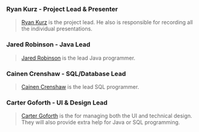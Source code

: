 ### Ryan Kurz - Project Lead & Presenter
> [Ryan Kurz](https://github.com/cgofort3/SWE_3313_Team4_Spring25/blob/73b2997239da9d22985d8f2ef7e8da5972ef5c08/Project%20Plan/Resumes/Ryan%20Kurz.md) is the project lead. He also is responsible for recording all the individual presentations.   
### Jared Robinson - Java Lead
> [Jared Robinson](https://github.com/cgofort3/SWE_3313_Team4_Spring25/blob/73b2997239da9d22985d8f2ef7e8da5972ef5c08/Project%20Plan/Resumes/Jared%20Robinson.md) is the lead Java programmer. 
### Cainen Crenshaw - SQL/Database Lead
> [Cainen Crenshaw](https://github.com/cgofort3/SWE_3313_Team4_Spring25/blob/73b2997239da9d22985d8f2ef7e8da5972ef5c08/Project%20Plan/Resumes/Cainan%20Crenshaw.md) is the lead SQL programmer.  
### Carter Goforth - UI & Design Lead
> [Carter Goforth](https://github.com/cgofort3/SWE_3313_Team4_Spring25/blob/73b2997239da9d22985d8f2ef7e8da5972ef5c08/Project%20Plan/Resumes/Carter%20Goforth.md) is the for managing both the UI and technical design. They will also provide extra help for Java or SQL programming.


